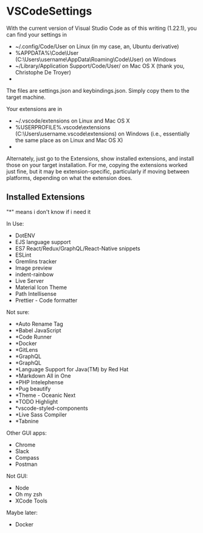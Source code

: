 # VSCodeSettings

With the current version of Visual Studio Code as of this writing (1.22.1), you can find your settings in

- ~/.config/Code/User on Linux (in my case, an, Ubuntu derivative)
- %APPDATA%\Code\User (C:\Users\username\AppData\Roaming\Code\User) on Windows
- ~/Library/Application Support/Code/User/ on Mac OS X (thank you, Christophe De Troyer)
- 
The files are settings.json and keybindings.json. Simply copy them to the target machine.

Your extensions are in

- ~/.vscode/extensions on Linux and Mac OS X
- %USERPROFILE%\.vscode\extensions (C:\Users\username\.vscode\extensions) on Windows (i.e., essentially the same place as on Linux and Mac OS X)
- 
Alternately, just go to the Extensions, show installed extensions, and install those on your target installation. For me, copying the extensions worked just fine, but it may be extension-specific, particularly if moving between platforms, depending on what the extension does.

## Installed Extensions
"*" means i don't know if i need it

In Use:
- DotENV
- EJS language support
- ES7 React/Redux/GraphQL/React-Native snippets
- ESLint
- Gremlins tracker
- Image preview
- indent-rainbow
- Live Server
- Material Icon Theme
- Path Intellisense
- Prettier - Code formatter

Not sure:
- *Auto Rename Tag
- *Babel JavaScript
- *Code Runner
- *Docker
- *GitLens
- *GraphQL
- *GraphQL
- *Language Support for Java(TM) by Red Hat
- *Markdown All in One
- *PHP Intelephense
- *Pug beautify
- *Theme - Oceanic Next
- *TODO Highlight
- *vscode-styled-components
- *Live Sass Compiler
- *Tabnine

Other GUI apps:
- Chrome
- Slack
- Compass
- Postman

Not GUI:
- Node
- Oh my zsh
- XCode Tools

Maybe later:
- Docker
